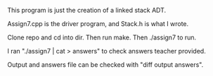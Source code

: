 This program is just the creation of a linked stack ADT.

Assign7.cpp is the driver program, and Stack.h is what I wrote.

Clone repo and cd into dir. Then run make.  Then ./assign7 to run.

I ran "./assign7 | cat > answers" to check answers teacher provided.

Output and answers file can be checked with "diff output answers".
